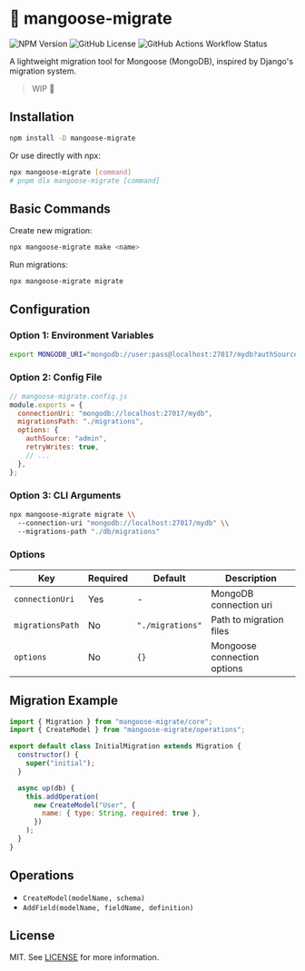 # 🥭 mangoose-migrate

![NPM Version](https://img.shields.io/npm/v/mangoose-migrate?style=flat-square)
![GitHub License](https://img.shields.io/github/license/moonlitgrace/mangoose-migrate?style=flat-square)
![GitHub Actions Workflow Status](https://img.shields.io/github/actions/workflow/status/moonlitgrace/mangoose-migrate/release.yml?style=flat-square)

A lightweight migration tool for Mongoose (MongoDB), inspired by Django's migration system.

> WIP 🚧

## Installation

```bash
npm install -D mangoose-migrate
```

Or use directly with npx:

```bash
npx mangoose-migrate [command]
# pnpm dlx mangoose-migrate [command]
```

## Basic Commands

Create new migration:

```bash
npx mangoose-migrate make <name>
```

Run migrations:

```bash
npx mangoose-migrate migrate
```

## Configuration

### Option 1: Environment Variables

```bash
export MONGODB_URI="mongodb://user:pass@localhost:27017/mydb?authSource=admin"
```

### Option 2: Config File

```js
// mangoose-migrate.config.js
module.exports = {
  connectionUri: "mongodb://localhost:27017/mydb",
  migrationsPath: "./migrations",
  options: {
    authSource: "admin",
    retryWrites: true,
    // ...
  },
};
```

### Option 3: CLI Arguments

```bash
npx mangoose-migrate migrate \\
  --connection-uri "mongodb://localhost:27017/mydb" \\
  --migrations-path "./db/migrations"
```

### Options

| Key              | Required | Default          | Description                 |
| ---------------- | -------- | ---------------- | --------------------------- |
| `connectionUri`  | Yes      | -                | MongoDB connection uri      |
| `migrationsPath` | No       | `"./migrations"` | Path to migration files     |
| `options`        | No       | `{}`             | Mongoose connection options |

## Migration Example

```js
import { Migration } from "mangoose-migrate/core";
import { CreateModel } from "mangoose-migrate/operations";

export default class InitialMigration extends Migration {
  constructor() {
    super("initial");
  }

  async up(db) {
    this.addOperation(
      new CreateModel("User", {
        name: { type: String, required: true },
      })
    );
  }
}
```

## Operations

- `CreateModel(modelName, schema)`
- `AddField(modelName, fieldName, definition)`

## License

MIT. See [LICENSE](LICENSE) for more information.
